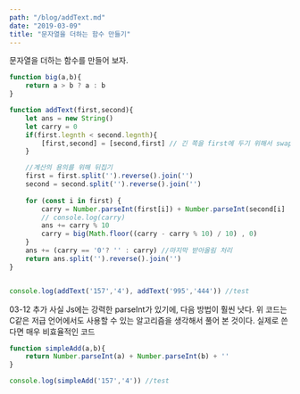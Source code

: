 ```yaml
---
path: "/blog/addText.md"
date: "2019-03-09"
title: "문자열을 더하는 함수 만들기"
---
```


문자열을 더하는 함수를 만들어 보자.

```js
function big(a,b){
    return a > b ? a : b 
}

function addText(first,second){
    let ans = new String()
    let carry = 0
    if(first.legnth < second.legnth){
        [first,second] = [second,first] // 긴 쪽을 first에 두기 위해서 swap
    }

    //계산의 용의를 위해 뒤집기
    first = first.split('').reverse().join('')
    second = second.split('').reverse().join('')
    
    for (const i in first) {
        carry = Number.parseInt(first[i]) + Number.parseInt(second[i] || 0) + carry // Pad를 써도 될듯
        // console.log(carry)
        ans += carry % 10
        carry = big(Math.floor((carry - carry % 10) / 10) , 0)
    }
    ans += (carry == '0'? '' : carry) //마지막 받아올림 처리
    return ans.split('').reverse().join('')
}


console.log(addText('157','4'), addText('995','444')) //test
```

03-12 추가
사실 Js에는 강력한 parseInt가 있기에, 다음 방법이 훨씬 낫다.
위 코드는 C같은 저급 언어에서도 사용할 수 있는 알고리즘을 생각해서 풀어 본 것이다. 실제로 쓴다면 매우 비효율적인 코드

```js
function simpleAdd(a,b){
    return Number.parseInt(a) + Number.parseInt(b) + ''
}

console.log(simpleAdd('157','4')) //test
```